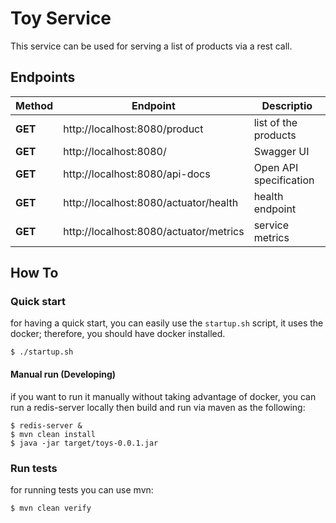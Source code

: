 # Toy Service

This service can be used for serving a list of products via a rest call.

## Endpoints

 |Method|Endpoint|Descriptio|
 |------|-------|-----|
 |**GET**|http://localhost:8080/product| list of the products|
 |**GET**|http://localhost:8080/| Swagger UI |
 |**GET**|http://localhost:8080/api-docs| Open API specification |
 |**GET**|http://localhost:8080/actuator/health| health endpoint |
 |**GET**|http://localhost:8080/actuator/metrics| service metrics |
 
## How To

### Quick start

for having a quick start, you can easily use the `startup.sh` script, it uses the docker; 
therefore, you should have docker installed.

```
$ ./startup.sh
```

#### Manual run (Developing)
if you  want to run it manually without taking advantage of docker, you can 
run a redis-server locally then build and run via maven as the following:
```
$ redis-server &
$ mvn clean install
$ java -jar target/toys-0.0.1.jar
``` 

 ### Run tests
 
 for running tests you can use mvn:
 
 ```
$ mvn clean verify
```
